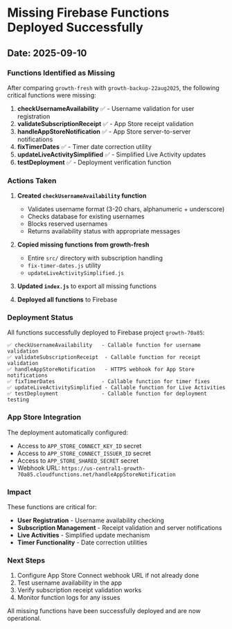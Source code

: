 # Missing Firebase Functions Deployed Successfully

## Date: 2025-09-10

### Functions Identified as Missing
After comparing `growth-fresh` with `growth-backup-22aug2025`, the following critical functions were missing:

1. **checkUsernameAvailability** ✅ - Username validation for user registration
2. **validateSubscriptionReceipt** ✅ - App Store receipt validation
3. **handleAppStoreNotification** ✅ - App Store server-to-server notifications
4. **fixTimerDates** ✅ - Timer date correction utility
5. **updateLiveActivitySimplified** ✅ - Simplified Live Activity updates
6. **testDeployment** ✅ - Deployment verification function

### Actions Taken

1. **Created `checkUsernameAvailability` function**
   - Validates username format (3-20 chars, alphanumeric + underscore)
   - Checks database for existing usernames
   - Blocks reserved usernames
   - Returns availability status with appropriate messages

2. **Copied missing functions from growth-fresh**
   - Entire `src/` directory with subscription handling
   - `fix-timer-dates.js` utility
   - `updateLiveActivitySimplified.js`

3. **Updated `index.js`** to export all missing functions

4. **Deployed all functions** to Firebase

### Deployment Status
All functions successfully deployed to Firebase project `growth-70a85`:

```
✅ checkUsernameAvailability   - Callable function for username validation
✅ validateSubscriptionReceipt  - Callable function for receipt validation  
✅ handleAppStoreNotification   - HTTPS webhook for App Store notifications
✅ fixTimerDates               - Callable function for timer fixes
✅ updateLiveActivitySimplified - Callable function for Live Activities
✅ testDeployment              - Callable function for deployment testing
```

### App Store Integration
The deployment automatically configured:
- Access to `APP_STORE_CONNECT_KEY_ID` secret
- Access to `APP_STORE_CONNECT_ISSUER_ID` secret  
- Access to `APP_STORE_SHARED_SECRET` secret
- Webhook URL: `https://us-central1-growth-70a85.cloudfunctions.net/handleAppStoreNotification`

### Impact
These functions are critical for:
- **User Registration** - Username availability checking
- **Subscription Management** - Receipt validation and server notifications
- **Live Activities** - Simplified update mechanism
- **Timer Functionality** - Date correction utilities

### Next Steps
1. Configure App Store Connect webhook URL if not already done
2. Test username availability in the app
3. Verify subscription receipt validation works
4. Monitor function logs for any issues

All missing functions have been successfully deployed and are now operational.